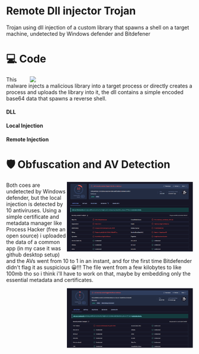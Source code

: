 # Remote Dll injector Trojan
Trojan using dll injection of a custom library that spawns a shell on a target machine, undetected by Windows defender and Bitdefener

# 💻 Code

<img align="right" src="media/a1.png" width="440" />

This malware injects a malicious library into a target process or directly creates a process and uploads the library into it, the dll contains a simple encoded base64 data that spawns a reverse shell.

#### DLL

#### Local Injection

#### Remote Injection

# 🛡 Obfuscation and AV Detection 

<img align="right" src="media/av1.png" width="340" />

Both coes are undetected by Windows defender, but the local injection is detected by 10 antiviruses. Using a simple certificate and metadata manager like Process Hacker (free an open source) i uploaded the data of a common app (in my case it was github desktop setup) and the AVs went from 10 to 1 in an instant, and for the first time Bitdefender didn't flag it as suspicious 😀!!! The file went from a few kilobytes to like 100mb tho so i think i'll have to work on that, maybe by embedding only the essential metadata and certificates.


<img align="right" src="media/av4.png" width="340" />
